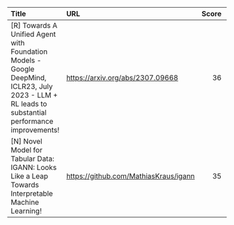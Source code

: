 | Title                                                                                                                                             | URL                                   |   Score | Date                |
|:--------------------------------------------------------------------------------------------------------------------------------------------------|:--------------------------------------|--------:|:--------------------|
| [R] Towards A Unified Agent with Foundation Models - Google DeepMind, ICLR23, July 2023 - LLM + RL leads to substantial performance improvements! | https://arxiv.org/abs/2307.09668      |      36 | 2023-07-21 18:38:53 |
| [N] Novel Model for Tabular Data: IGANN: Looks Like a Leap Towards Interpretable Machine Learning!                                                | https://github.com/MathiasKraus/igann |      35 | 2023-07-21 15:31:13 |